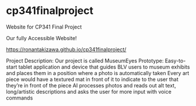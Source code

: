 # cp341finalproject
Website for CP341 Final Project

Our fully Accessible Website!


https://ronantakizawa.github.io/cp341finalproject/ 


Project Description: 
Our project is called MuseumEyes
Prototype:
Easy-to-start tablet application and device that guides BLV users to museum exhibits and places them in a position where a photo is automatically taken
Every art piece would have a textured mat in front of it to indicate to the user that they’re in front of the piece 
AI processes photos and reads out alt text, long/artistic descriptions and asks the user for more input with voice commands
